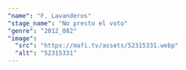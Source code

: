 ```yaml
---
"name": "F. Lavanderos"
"stage_name": "No presto el voto"
"genre": "2012_082"
"image":
  "src": "https://mafi.tv/assets/52315331.webp"
  "alt": "52315331"
---
```

